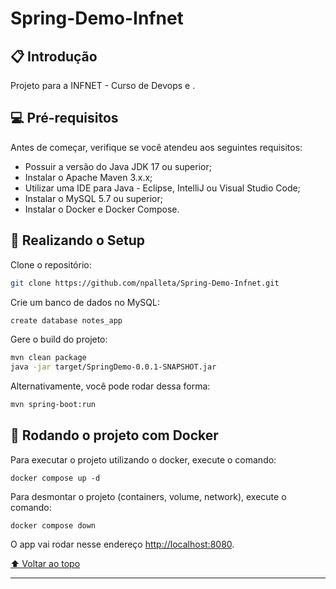 # Spring-Demo-Infnet

## 📋 Introdução

Projeto para a INFNET - Curso de Devops e .

## 💻 Pré-requisitos

Antes de começar, verifique se você atendeu aos seguintes requisitos:
* Possuir a versão do Java JDK 17 ou superior;
* Instalar o Apache Maven 3.x.x;
* Utilizar uma IDE para Java - Eclipse, IntelliJ ou Visual Studio Code;
* Instalar o MySQL 5.7 ou superior;
* Instalar o Docker e Docker Compose.

## 🚀 Realizando o Setup

Clone o repositório:

```bash
git clone https://github.com/npalleta/Spring-Demo-Infnet.git
```

Crie um banco de dados no MySQL:

```bash
create database notes_app
```

Gere o build do projeto:

```bash
mvn clean package
java -jar target/SpringDemo-0.0.1-SNAPSHOT.jar
```
Alternativamente, você pode rodar dessa forma:

```bash
mvn spring-boot:run
```

## 🏃 Rodando o projeto com Docker

Para executar o projeto utilizando o docker, execute o comando:

```docker
docker compose up -d
```

Para desmontar o projeto (containers, volume, network), execute o comando:

```docker
docker compose down
```

O app vai rodar nesse endereço <http://localhost:8080>.

[⬆ Voltar ao topo](#Spring-Demo-Infnet)

---